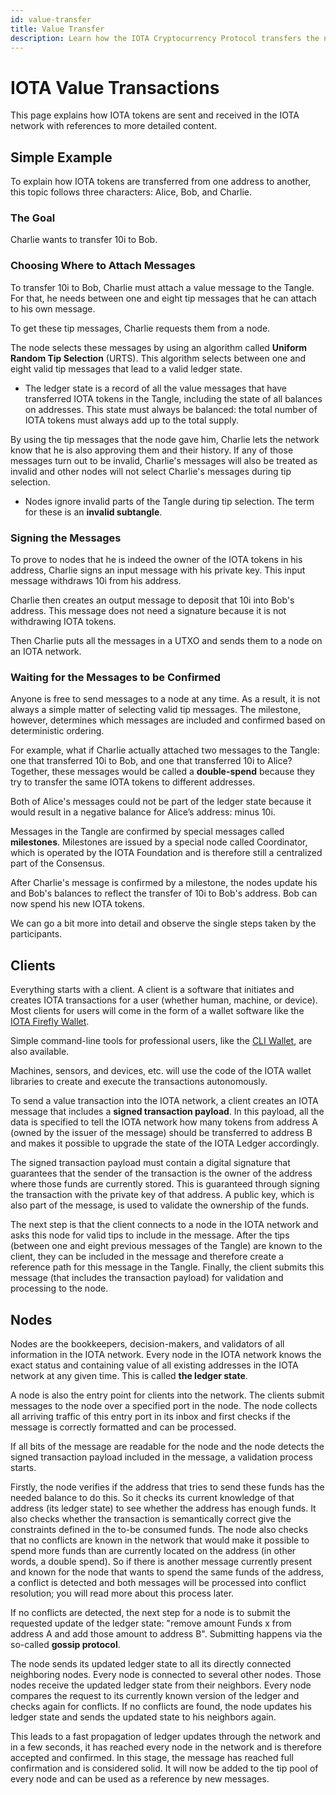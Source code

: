 ```yaml
---
id: value-transfer
title: Value Transfer
description: Learn how the IOTA Cryptocurrency Protocol transfers the native IOTA Tokens.
---
```


# IOTA Value Transactions

This page explains how IOTA tokens are sent and received in the IOTA network with references to more detailed content.

## Simple Example

To explain how IOTA tokens are transferred from one address to another, this topic follows three characters: Alice, Bob, and Charlie.

### The Goal

Charlie wants to transfer 10i to Bob.

### Choosing Where to Attach Messages

To transfer 10i to Bob, Charlie must attach a value message to the Tangle. For that, he needs between one and eight tip messages that he can attach to his own message.

To get these tip messages, Charlie requests them from a node.

The node selects these messages by using an algorithm called **Uniform Random Tip Selection** (URTS). This algorithm selects between one and eight valid tip messages that lead to a valid ledger state.

- The ledger state is a record of all the value messages that have transferred IOTA tokens in the Tangle, including the state of all balances on addresses. This state must always be balanced: the total number of IOTA tokens must always add up to the total supply.

By using the tip messages that the node gave him, Charlie lets the network know that he is also approving them and their history. If any of those messages turn out to be invalid, Charlie's messages will also be treated as invalid and other nodes will not select Charlie's messages during tip selection.

- Nodes ignore invalid parts of the Tangle during tip selection. The term for these is an **invalid subtangle**.

### Signing the Messages

To prove to nodes that he is indeed the owner of the IOTA tokens in his address, Charlie signs an input message with his private key. This input message withdraws 10i from his address.

Charlie then creates an output message to deposit that 10i into Bob's address. This message does not need a signature because it is not withdrawing IOTA tokens.

Then Charlie puts all the messages in a UTXO and sends them to a node on an IOTA network.

### Waiting for the Messages to be Confirmed

Anyone is free to send messages to a node at any time. As a result, it is not always a simple matter of selecting valid tip messages. The milestone, however, determines which messages are included and confirmed based on deterministic ordering.

For example, what if Charlie actually attached two messages to the Tangle: one that transferred 10i to Bob, and one that transferred 10i to Alice? Together, these messages would be called a **double-spend** because they try to transfer the same IOTA tokens to different addresses.

Both of Alice's messages could not be part of the ledger state because it would result in a negative balance for Alice’s address: minus 10i.

Messages in the Tangle are confirmed by special messages called **milestones**. Milestones are issued by a special node called Coordinator, which is operated by the IOTA Foundation and is therefore still a centralized part of the Consensus.

After Charlie's message is confirmed by a milestone, the nodes update his and Bob's balances to reflect the transfer of 10i to Bob's address. Bob can now spend his new IOTA tokens.

We can go a bit more into detail and observe the single steps taken by the participants.

## Clients

Everything starts with a client. A client is a software that initiates and creates IOTA transactions for a user (whether human, machine, or device). Most clients for users will come in the form of a wallet software like the [IOTA Firefly Wallet](https://firefly.iota.org/).

Simple command-line tools for professional users, like the [CLI Wallet](https://github.com/iotaledger/cli-wallet/), are also available.

Machines, sensors, and devices, etc. will use the code of the IOTA wallet libraries to create and execute the transactions autonomously.

To send a value transaction into the IOTA network, a client creates an IOTA message that includes a **signed transaction payload**. In this payload, all the data is specified to tell the IOTA network how many tokens from address A (owned by the issuer of the message) should be transferred to address B and makes it possible to upgrade the state of the IOTA Ledger accordingly.

The signed transaction payload must contain a digital signature that guarantees that the sender of the transaction is the owner of the address where those funds are currently stored. This is guaranteed through signing the transaction with the private key of that address. A public key, which is also part of the message, is used to validate the ownership of the funds. 

The next step is that the client connects to a node in the IOTA network and asks this node for valid tips to include in the message. After the tips (between one and eight previous messages of the Tangle) are known to the client, they can be included in the message and therefore create a reference path for this message in the Tangle. Finally, the client submits this message (that includes the transaction payload) for validation and processing to the node.

## Nodes

Nodes are the bookkeepers, decision-makers, and validators of all information in the IOTA network. Every node in the IOTA network knows the exact status and containing value of all existing addresses in the IOTA network at any given time. This is called **the ledger state**.

A node is also the entry point for clients into the network. The clients submit messages to the node over a specified port in the node. The node collects all arriving traffic of this entry port in its inbox and first checks if the message is correctly formatted and can be processed.

If all bits of the message are readable for the node and the node detects the signed transaction payload included in the message, a validation process starts.

Firstly, the node verifies if the address that tries to send these funds has the needed balance to do this. So it checks its current knowledge of that address (its ledger state) to see whether the address has enough funds. It also checks whether the transaction is semantically correct give the constraints defined in the to-be consumed funds. The node also checks that no conflicts are known in the network that would make it possible to spend more funds than are currently located on the address (in other words, a double spend). So if there is another message currently present and known for the node that wants to spend the same funds of the address, a conflict is detected and both messages will be processed into conflict resolution; you will read more about this process later.

If no conflicts are detected, the next step for a node is to submit the requested update of the ledger state: "remove amount Funds x from address A and add those amount to address B". Submitting happens via the so-called **gossip protocol**.

The node sends its updated ledger state to all its directly connected neighboring nodes. Every node is connected to several other nodes. Those nodes receive the updated ledger state from their neighbors. Every node compares the request to its currently known version of the ledger and checks again for conflicts. If no conflicts are found, the node updates his ledger state and sends the updated state to his neighbors again.

This leads to a fast propagation of ledger updates through the network and in a few seconds, it has reached every node in the network and is therefore accepted and confirmed. In this stage, the message has reached full confirmation and is considered solid. It will now be added to the tip pool of every node and can be used as a reference by new messages.
